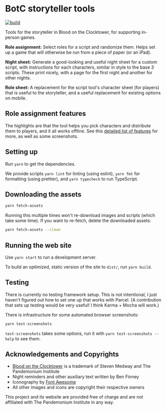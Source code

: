 # BotC storyteller tools

[![build](https://github.com/tchajed/botc-tools/actions/workflows/deploy.yml/badge.svg)](https://github.com/tchajed/botc-tools/actions/workflows/deploy.yml)

Tools for the storyteller in Blood on the Clocktower, for supporting in-person games.

**Role assignment:** Select roles for a script and randomize them. Helps set up
a game that will otherwise be run from a piece of paper (or an iPad).

**Night sheet:** Generate a good-looking and useful night sheet for a custom
script, with instructions for each characters, similar in style to the base 3
scripts. These print nicely, with a page for the first night and another for
other nights.

**Role sheet:** A replacement for the script tool's character sheet (for players)
that is useful to the storyteller, and a useful replacement for existing
options on mobile.

## Role assignment features

The highlights are that the tool helps you pick characters and distribute them
to players, and it all works offline. See this [detailed list of
features](FEATURES.md) for more, as well as some screenshots.

## Setting up

Run `yarn` to get the dependencies.

We provide scripts `yarn lint` for linting (using eslint), `yarn fmt` for
formatting (using prettier), and `yarn typecheck` to run TypeScript.

## Downloading the assets

```sh
yarn fetch-assets
```

Running this multiple times won't re-download images and scripts (which take
some time). If you want to re-fetch, delete the downloaded assets:

```sh
yarn fetch-assets --clean
```

## Running the web site

Use `yarn start` to run a development server.

To build an optimized, static version of the site to `dist/`, run `yarn build`.

## Testing

There is currently no testing framework setup. This is not intentional, I just
haven't figured out how to set one up that works with Parcel. (A contribution
that sets up testing would be very useful! I think Karma + Mocha will work.)

There is infrastructure for some automated browser screenshots:

```sh
yarn test-screenshots
```

`test-screenshots` takes some options, run it with `yarn test-screenshots
--help` to see them.

## Acknowledgements and Copyrights

* [Blood on the Clocktower](https://bloodontheclocktower.com/) is a trademark of
  Steven Medway and The Pandemonium Institute
* Night reminders and other auxiliary text written by Ben Finney
* Iconography by [Font Awesome](https://fontawesome.com/)
* All other images and icons are copyright their respective owners

This project and its website are provided free of charge and are not affiliated
with The Pandemonium Institute in any way.
